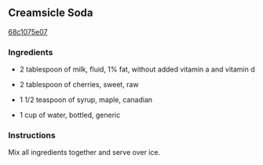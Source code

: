 ## Creamsicle Soda

[68c1075e07](http://www.food.com/recipe/creamsicle-soda-317956)

### Ingredients

 - 2 tablespoon of milk, fluid, 1% fat, without added vitamin a and vitamin d

 - 2 tablespoon of cherries, sweet, raw

 - 1 1/2 teaspoon of syrup, maple, canadian

 - 1 cup of water, bottled, generic

### Instructions

Mix all ingredients together and serve over ice.